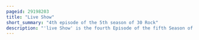 ```yaml
---
pageid: 29198203
title: "Live Show"
short_summary: "4th episode of the 5th season of 30 Rock"
description: "'live Show' is the fourth Episode of the fifth Season of the american Television Comedy Series 30 Rock, and the 84th Episode Overall. It was directed by Beth Mccarthy-Miller, and co-written by Series Creator Tina Fey and Co-Showrunner and Executive Producer Robert Carlock. The Episode first aired on october 14 2010 on the nbc Television Network in the united States with separate Versions for East and west Coast Viewers. The live Show featured Appearances by Bill Hader Rachel Dratch Matt Damon Jon Hamm and Julia Louis-Dreyfus."
---
```


